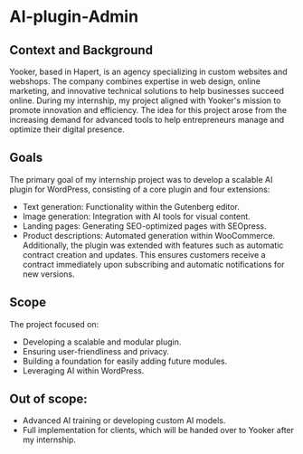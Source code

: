 # AI-plugin-Admin
## Context and Background
Yooker, based in Hapert, is an agency specializing in custom websites and webshops. The company combines expertise in web design, online marketing, and innovative technical solutions to help businesses succeed online.
During my internship, my project aligned with Yooker's mission to promote innovation and efficiency. The idea for this project arose from the increasing demand for advanced tools to help entrepreneurs manage and optimize their digital presence.

## Goals
The primary goal of my internship project was to develop a scalable AI plugin for WordPress, consisting of a core plugin and four extensions:
- Text generation: Functionality within the Gutenberg editor.
- Image generation: Integration with AI tools for visual content.
- Landing pages: Generating SEO-optimized pages with SEOpress.
- Product descriptions: Automated generation within WooCommerce.
Additionally, the plugin was extended with features such as automatic contract creation and updates. This ensures customers receive a contract immediately upon subscribing and automatic notifications for new versions.

## Scope
The project focused on:
- Developing a scalable and modular plugin.
- Ensuring user-friendliness and privacy.
- Building a foundation for easily adding future modules.
- Leveraging AI within WordPress.
## Out of scope:
- Advanced AI training or developing custom AI models.
- Full implementation for clients, which will be handed over to Yooker after my internship.
